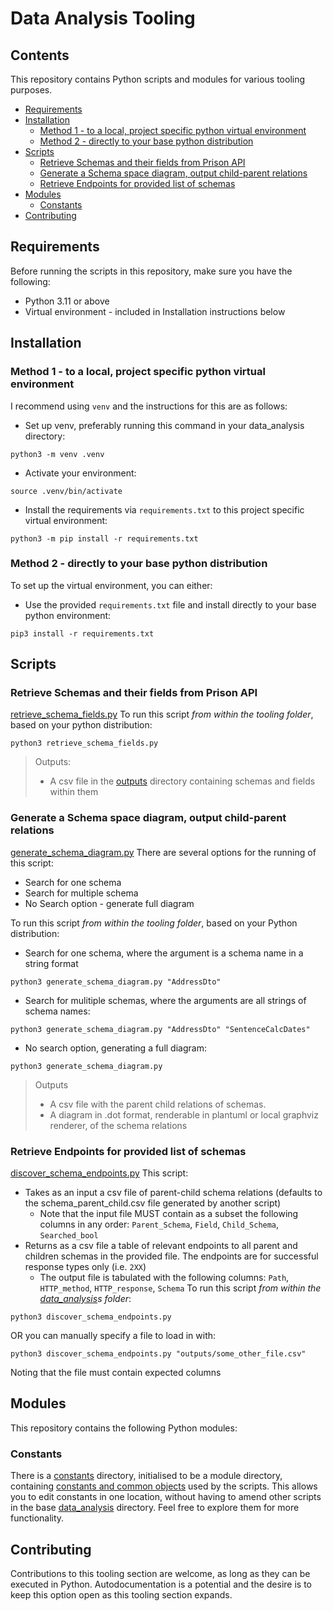 # Data Analysis Tooling <!-- omit in toc -->

## Contents <!-- omit in toc -->
This repository contains Python scripts and modules for various tooling purposes.

- [Requirements](#requirements)
- [Installation](#installation)
  - [Method 1 - to a local, project specific python virtual environment](#method-1---to-a-local-project-specific-python-virtual-environment)
  - [Method 2 - directly to your base python distribution](#method-2---directly-to-your-base-python-distribution)
- [Scripts](#scripts)
  - [Retrieve Schemas and their fields from Prison API](#retrieve-schemas-and-their-fields-from-prison-api)
  - [Generate a Schema space diagram, output child-parent relations](#generate-a-schema-space-diagram-output-child-parent-relations)
  - [Retrieve Endpoints for provided list of schemas](#retrieve-endpoints-for-provided-list-of-schemas)
- [Modules](#modules)
  - [Constants](#constants)
- [Contributing](#contributing)

## Requirements

Before running the scripts in this repository, make sure you have the following:

- Python 3.11 or above
- Virtual environment - included in Installation instructions below

## Installation
### Method 1 - to a local, project specific python virtual environment
I recommend using `venv` and the instructions for this are as follows:
* Set up venv, preferably running this command in your data_analysis directory:
```shell
python3 -m venv .venv
```
* Activate your environment:
```shell
source .venv/bin/activate
```
* Install the requirements via `requirements.txt` to this project specific virtual environment:
```shell
python3 -m pip install -r requirements.txt
```

### Method 2 - directly to your base python distribution
To set up the virtual environment, you can either:
* Use the provided `requirements.txt` file and install directly to your base python environment:
```shell
pip3 install -r requirements.txt
```


## Scripts
### Retrieve Schemas and their fields from Prison API
[retrieve_schema_fields.py](retrieve_schema_fields.py)
To run this script *from within the tooling folder*, based on your python distribution:

```shell
python3 retrieve_schema_fields.py
```
>Outputs:
> - A csv file in the [outputs](outputs) directory containing schemas and fields within them

### Generate a Schema space diagram, output child-parent relations
[generate_schema_diagram.py](generate_schema_diagram.py)
There are several options for the running of this script:
- Search for one schema
- Search for multiple schema
- No Search option - generate full diagram

To run this script *from within the tooling folder*, based on your Python distribution:
- Search for one schema, where the argument is a schema name in a string format
```shell
python3 generate_schema_diagram.py "AddressDto"
```
- Search for mulitiple schemas, where the arguments are all strings of schema names:
```shell
python3 generate_schema_diagram.py "AddressDto" "SentenceCalcDates"
```
- No search option, generating a full diagram:
```shell
python3 generate_schema_diagram.py
```

>Outputs
> - A csv file with the parent child relations of schemas.
> - A diagram in .dot format, renderable in plantuml or local graphviz renderer, of the schema relations

### Retrieve Endpoints for provided list of schemas
[discover_schema_endpoints.py](discover_schema_endpoints.py)
This script:
- Takes as an input a csv file of parent-child schema relations (defaults to the schema_parent_child.csv file generated by another script)
  - Note that the input file MUST contain as a subset the following columns in any order: `Parent_Schema`, `Field`, `Child_Schema`, `Searched_bool`
- Returns as a csv file a table of relevant endpoints to all parent and children schemas in the provided file. The endpoints are for successful response types only (i.e. `2XX`)
  - The output file is tabulated with the following columns: `Path`, `HTTP_method`, `HTTP_response`, `Schema`
To run this script *from within the [data_analysis](../data_analysis/)s folder*:

```shell
python3 discover_schema_endpoints.py
```
OR you can manually specify a file to load in with:
```shell
python3 discover_schema_endpoints.py "outputs/some_other_file.csv"
```
Noting that the file must contain expected columns

## Modules
This repository contains the following Python modules:

### Constants
There is a [constants](constants) directory, initialised to be a module directory, containing [constants and common objects](constants/common.py) used by the scripts.
This allows you to edit constants in one location, without having to amend other scripts in the base [data_analysis](../data_analysis/) directory.
Feel free to explore them for more functionality.

## Contributing
Contributions to this tooling section are welcome, as long as they can be executed in Python. Autodocumentation is a potential and the desire is to keep this option open as this tooling section expands.
